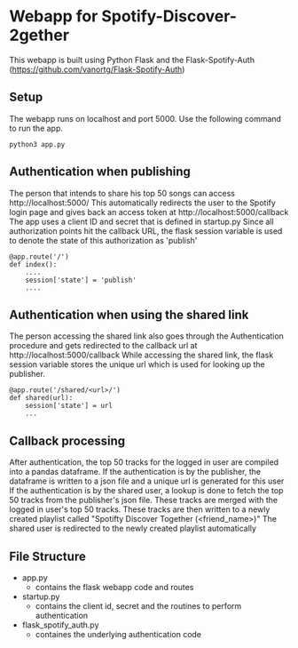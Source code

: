 # Webapp for Spotify-Discover-2gether

This webapp is built using Python Flask and the Flask-Spotify-Auth (https://github.com/vanortg/Flask-Spotify-Auth)

## Setup

The webapp runs on localhost and port 5000.
Use the following command to run the app.

```
python3 app.py
```

## Authentication when publishing

The person that intends to share his top 50 songs can access http://localhost:5000/
This automatically redirects the user to the Spotify login page and gives back an access token at http://localhost:5000/callback
The app uses a client ID and secret that is defined in startup.py 
Since all authorization points hit the callback URL, the flask session variable is used to denote the state of this authorization as 'publish'

```
@app.route('/')
def index():
    ....
    session['state'] = 'publish'
    ....
```

## Authentication when using the shared link

The person accessing the shared link also goes through the Authentication procedure and gets redirected to the callback url at http://localhost:5000/callback
While accessing the shared link, the flask session variable stores the unique url which is used for looking up the publisher.

```
@app.route('/shared/<url>/')
def shared(url):
    session['state'] = url
    ...
```
## Callback processing

After authentication, the top 50 tracks for the logged in user are compiled into a pandas dataframe.
If the authentication is by the publisher, the dataframe is written to a json file and a unique url is generated for this user
If the authentication is by the shared user, a lookup is done to fetch the top 50 tracks from the publisher's json file. These tracks are merged with the logged in user's top 50 tracks. These tracks are then written to a newly created playlist called "Spotifty Discover Together (<friend_name>)"
The shared user is redirected to the newly created playlist automatically

## File Structure

 - app.py 
   - contains the flask webapp code and routes
 - startup.py
   - contains the client id, secret and the routines to perform authentication
 - flask_spotify_auth.py
   - containes the underlying authentication code
